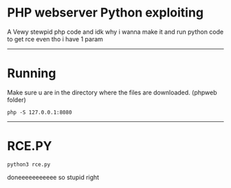# PHP webserver Python exploiting

A Vewy stewpid php code and idk why i wanna make it and run python code to get rce even tho i have 1 param

---

# Running

Make sure u are in the directory where the files are downloaded. (phpweb folder)

`php -S 127.0.0.1:8080`

---

# RCE.PY

`python3 rce.py`

doneeeeeeeeeee so stupid right
